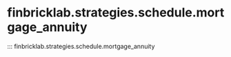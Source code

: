 # finbricklab.strategies.schedule.mortgage_annuity

::: finbricklab.strategies.schedule.mortgage_annuity
